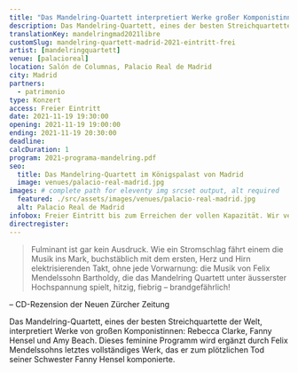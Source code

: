 ```yaml
---
title: "Das Mandelring-Quartett interpretiert Werke großer Komponistinnen"
description: Das Mandelring-Quartett, eines der besten Streichquartette der Welt, interpretiert Werke von den großen Komponistinnen Rebecca Clarke, Fanny Hensel und Amy Beach.
translationKey: mandelringmad2021libre
customSlug: mandelring-quartett-madrid-2021-eintritt-frei
artist: [mandelringquartett]
venue: [palacioreal]
location: Salón de Columnas, Palacio Real de Madrid
city: Madrid
partners:
  - patrimonio
type: Konzert
access: Freier Eintritt
date: 2021-11-19 19:30:00
opening: 2021-11-19 19:00:00
ending: 2021-11-19 20:30:00
deadline:
calcDuration: 1
program: 2021-programa-mandelring.pdf
seo:
  title: Das Mandelring-Quartett im Königspalast von Madrid
  image: venues/palacio-real-madrid.jpg
images: # complete path for eleventy img srcset output, alt required
  featured: ./src/assets/images/venues/palacio-real-madrid.jpg
  alt: Palacio Real de Madrid
infobox: Freier Eintritt bis zum Erreichen der vollen Kapazität. Wir versenden für diese Veranstaltung keine Einladungen.
directregister:
---
```


> Fulminant ist gar kein Ausdruck. Wie ein Stromschlag fährt einem die Musik ins Mark, buchstäblich mit dem ersten, Herz und Hirn elektrisierenden Takt, ohne jede Vorwarnung: die Musik von Felix Mendelssohn Bartholdy, die das Mandelring Quartett unter äusserster Hochspannung spielt, hitzig, fiebrig – brandgefährlich!

– CD-Rezension der Neuen Zürcher Zeitung

Das Mandelring-Quartett, eines der besten Streichquartette der Welt, interpretiert Werke von großen Komponistinnen: Rebecca Clarke, Fanny Hensel und Amy Beach. Dieses feminine Programm wird ergänzt durch Felix Mendelssohns letztes vollständiges Werk, das er zum plötzlichen Tod seiner Schwester Fanny Hensel komponierte.
